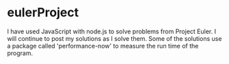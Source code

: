 # eulerProject

I have used JavaScript with node.js to solve problems from Project
Euler. I will continue to post my solutions as I solve them. Some of the
solutions use a package called 'performance-now' to measure the run time
of the program.
